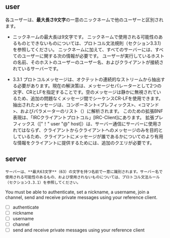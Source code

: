 ## user
各ユーザーは、**最大長さ9文字**の一意のニックネームで他のユーザーと区別されます。
 - ニックネームの最大長は9文字です。
ニックネームで使用される可能性のあるものとできないものについては、プロトコル文法規則（セクション3.3.1）を参照してください。
ニックネームに加えて、すべてのサーバーには、すべてのユーザーに関する次の情報が必要です。
ユーザーが実行しているホストの名前、そのホストのユーザーのユーザー名、およびクライアントが接続されているサーバーです。

- 3.3.1
	プロトコルメッセージは、オクテットの連続的なストリームから抽出する必要があります。現在の解決策は、メッセージセパレーターとして2つの文字、CRとLFを指定することです。空のメッセージは静かに無視されているため、追加の問題なくメッセージ間でシーケンスCR-LFを使用できます。
	抽出されたメッセージは、コンポーネント<プレフィックス>、<コマンド>、およびパラメーターのリスト（<params>）に解析されます。
	このための拡張BNF表現は、「IRCクライアントプロトコル」[IRC-Client]にあります。
	拡張プレフィックス（["！" user "@" host]）は、サーバー通信にサーバーに使用されてはならず、クライアントからクライアントへのメッセージのみを目的としているため、クライアントにメッセージが誰であるかについてのより有用な情報をクライアントに提供するためには、追加のクエリが必要です。

## server
	サーバーは、**最大63文字**（63）の文字を持つ名前で一意に識別されます。サーバー名で使用される可能性のあるもの、および使用されないものについては、プロトコル文法ルール（セクション3.3.1）を参照してください。

You must be able to authenticate, set a nickname, a username, join a channel, send and receive private messages using your reference client.
- [ ] authenticate
- [ ] nickname
- [ ] username
- [ ] channel
- [ ] send and receive private messages using your reference client
